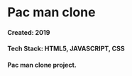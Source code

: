 # Pac man clone

#### Created: 2019
#### Tech Stack: HTML5, JAVASCRIPT, CSS

#### Pac man clone project.

